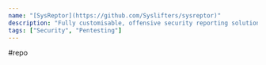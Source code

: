 ```yaml
---
name: "[SysReptor](https://github.com/Syslifters/sysreptor)"
description: "Fully customisable, offensive security reporting solution designed for pentesters, red teamers and other security-related people alike."
tags: ["Security", "Pentesting"]
---
```

#repo